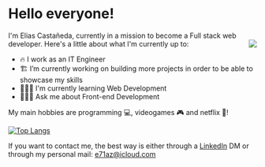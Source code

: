 # Hello everyone!

I'm Elias Castañeda, currently in a mission to become a Full stack web developer.
  <img align="right" src="https://github-readme-stats.vercel.app/api/?username=e71az&theme=radical&show_icons=true" />
Here's a little about what I'm currently up to:

- 🔥 I work as an IT Engineer
- 🏗 I’m currently working on building more projects in order to be able to showcase my skills
- 🧙🏻‍♂️ I'm currently learning Web Development <code><img height="14" src="https://tl.vhv.rs/dpng/s/456-4562295_library-of-javascript-icon-graphic-freeuse-png-files.png"></code>
- 👨🏻‍🎓 Ask me about Front-end Development

My main hobbies are programming 💻, videogames 🎮 and netflix 🍿!

[![Top Langs](https://github-readme-stats.vercel.app/api/top-langs/?username=e71az&layout=compact&theme=tokyonight)](https://github.com/e71az/github-readme-stats)

If you want to contact me, the best way is either through a [LinkedIn](https://www.linkedin.com/in/e71az/) DM or through my personal mail: e71az@icloud.com
